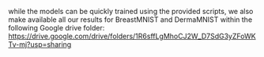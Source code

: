 while the models can be quickly trained using the provided scripts, we also make available all our results for BreastMNIST and DermaMNIST within the following Google drive folder:
https://drive.google.com/drive/folders/1R6sffLgMhoCJ2W_D7SdG3yZFoWKTv-mj?usp=sharing
